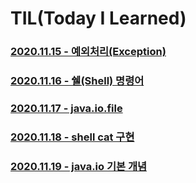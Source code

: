 # TIL(Today I Learned)
### [2020.11.15 - 예외처리(Exception)](https://www.notion.so/exception-handling-df5947e768364115ac355ded38c9b90e)
### [2020.11.16 - 쉘(Shell) 명령어](https://github.com/pbg0205/codesquad-cocoa-java/tree/master/mission05#day11%EB%AF%B8%EC%85%98-5-%EC%85%B8-%EB%A7%8C%EB%93%A4%EA%B8%B0)
### [2020.11.17 - java.io.file](https://www.notion.so/2020-11-17-e301dcfbe742417b958e4d88852482d5)
### [2020.11.18 - shell cat 구현](https://github.com/pbg0205/codesquad-cocoa-java/tree/master/mission06#2-%EA%B5%AC%ED%98%84-%EB%A1%9C%EC%A7%81)
### [2020.11.19 - java.io 기본 개념](https://www.notion.so/Java-IO-fe45e4dfd1904674959c428e3d45bcc9)